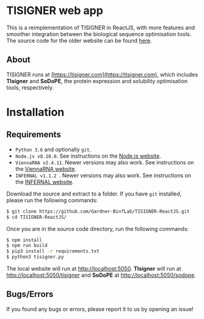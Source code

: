 # TISIGNER web app
This is a reimplementation of TISIGNER in ReactJS, with more features and smoother integration between the biological sequence optimisation tools. The source code for the older website can be found [here](https://github.com/Gardner-BinfLab/TIsigner/tree/master/TIsigner_web).

## About
TISIGNER runs at [https://tisigner.com](https://tisigner.com), which includes **TIsigner** and **SoDoPE**, the protein expression and solubility optimisation tools, respectively.

# Installation

## Requirements
 - ```Python 3.6``` and optionally ```git```.
 - ```Node.js v8.10.0```. See instructions on the [Node.js website](https://nodejs.org/en/).
 - ```ViennaRNA v2.4.11```. Newer versions may also work. See instructions on the [ViennaRNA website](https://www.tbi.univie.ac.at/RNA/).
 - ```INFERNAL v1.1.2 ```. Newer versions may also work. See instructions on the [INFERNAL website](http://eddylab.org/infernal/).

Download the source and extract to a folder. If you have ```git``` installed, please run the following commands:

```sh
$ git clone https://github.com/Gardner-BinfLab/TISIGNER-ReactJS.git
$ cd TISIGNER-ReactJS/
```
Once you are in the source code directory, run the following commands:
```sh
$ npm install
$ npm run build
$ pip3 install -r requirements.txt
$ python3 tisigner.py
```

The local website will run at [http://localhost:5050](http://localhost:5050).
**TIsigner** will run at [http://localhost:5050/tisigner](http://localhost:5050/tisigner) and **SoDoPE** at [http://localhost:5050/sodope](http://localhost:5050/sodope).

## Bugs/Errors
If you found any bugs or errors, please report it to us by opening an issue!
